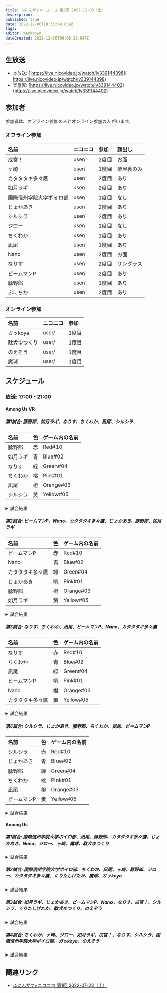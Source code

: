 ```yaml
---
title: ふにんがす×ニコニコ 第2回 2022-12-03（土）
description: 
published: true
date: 2022-12-06T10:35:48.639Z
tags: 
editor: markdown
dateCreated: 2022-12-06T09:08:29.047Z
---
```


## 生放送

- 本放送: [ https://live.nicovideo.jp/watch/lv339144398]( https://live.nicovideo.jp/watch/lv339144398)
- 楽屋裏: [https://live.nicovideo.jp/watch/lv339144402](https://live.nicovideo.jp/watch/lv339144402)

## 参加者

参加者は、オフライン参加の人とオンライン参加の人がいます。

### オフライン参加

|名前|ニコニコ|参加|顔出し|
|:--|:--|:--|:--|
|戌宮！|user/|2度目|お面|
|ヶ崎|user/|1度目|楽屋裏のみ|
|カタタタキ多々鷹|user/|2度目|あり|
|如月ラギ|user/|2度目|あり|
|国際信州学院大学ボイロ部|user/|1度目|なし|
|じょかあき|user/|2度目|あり|
|シルシラ|user/|2度目|あり|
|ジロー|user/|1度目|なし|
|ちくわか|user/|1度目|あり|
|凪尾|user/|1度目|あり|
|Nano|user/|2度目|お面|
|なりす|user/|2度目|サングラス|
|ビームマンP|user/|2度目|あり|
|豚野郎|user/|1度目|あり|
|ふにちか|user/|2度目|あり|

### オンライン参加

|名前|ニコニコ|参加|
|:--|:--|:--|
|ガッkoya|user/|1度目|
|駄犬ゆつくり|user/|1度目|
|のえぞう|user/|1度目|
|魔球|user/|1度目|

## スケジュール

### 放送: 17:00 - 21:00

#### Among Us VR

##### 第1試合: 豚野郎、如月ラギ、なりす、ちくわか、凪尾、シルシラ

|名前|色|ゲーム内の名前|
|:--|:--|:--|
|豚野郎|赤|Red#10|
|如月ラギ|青|Blue#02|
|なりす|緑|Green#04|
|ちくわか|桃|Pink#01|
|凪尾|橙|Orange#03|
|シルシラ|黄|Yellow#05|

<details>
	<summary>試合結果</summary>

  クルー勝利（インポスターが全員排除された）

  |名前|役職|最終結果|
  |:--|:--|:--|
  |豚野郎|クルー|生存|
  |如月ラギ|クルー|生存|
  |なりす|インポスター|追放|
  |ちくわか|クルー|キル|
  |凪尾|クルー|キル|
  |シルシラ|クルー|生存|

</details>

##### 第2試合: ビームマンP、Nano、カタタタキ多々鷹、じょかあき、豚野郎、如月ラギ

|名前|色|ゲーム内の名前|
|:--|:--|:--|
|ビームマンP|赤|Red#10|
|Nano|青|Blue#02|
|カタタタキ多々鷹|緑|Green#04|
|じょかあき|桃|Pink#01|
|豚野郎|橙|Orange#03|
|如月ラギ|黄|Yellow#05|

<details>
	<summary>試合結果</summary>

  クルー勝利（インポスターが全員排除された）

  |名前|役職|最終結果|
  |:--|:--|:--|
  |ビームマンP|クルー|生存|
  |Nano|クルー|生存|
  |カタタタキ多々鷹|インポスター|追放|
  |じょかあき|クルー|キル|
  |豚野郎|クルー|生存|
  |如月ラギ|クルー|生存|

</details>

##### 第3試合: なりす、ちくわか、凪尾、ビームマンP、Nano、カタタタキ多々鷹

|名前|色|ゲーム内の名前|
|:--|:--|:--|
|なりす|赤|Red#10|
|ちくわか|青|Blue#02|
|凪尾|緑|Green#04|
|ビームマンP|桃|Pink#01|
|Nano|橙|Orange#03|
|カタタタキ多々鷹|黄|Yellow#05|

<details>
	<summary>試合結果</summary>

  インポスター勝利（十分な数のクルーを排除した！）

  |名前|役職|最終結果|
  |:--|:--|:--|
  |なりす|クルー|キル|
  |ちくわか|クルー|追放|
  |凪尾|クルー|キル|
  |ビームマンP|クルー|キル|
  |Nano|インポスター|生存|
  |カタタタキ多々鷹|クルー|生存|

</details>

##### 第4試合: シルシラ、じょかあき、豚野郎、ちくわか、凪尾、ビームマンP

|名前|色|ゲーム内の名前|
|:--|:--|:--|
|シルシラ|赤|Red#10|
|じょかあき|青|Blue#02|
|豚野郎|緑|Green#04|
|ちくわか|桃|Pink#01|
|凪尾|橙|Orange#03|
|ビームマンP|黄|Yellow#05|

<details>
	<summary>試合結果</summary>

  クルー勝利（インポスターが全員排除された）

  |名前|役職|最終結果|
  |:--|:--|:--|
  |シルシラ|インポスター|追放|
  |じょかあき|クルー|生存|
  |豚野郎|クルー|キル|
  |ちくわか|クルー|生存|
  |凪尾|クルー|キル|
  |ビームマンP|クルー|生存|

</details>


#### Among Us

##### 第1試合: 国際信州学院大学ボイロ部、凪尾、豚野郎、カタタタキ多々鷹、じょかあき、Nano、ジロー、ヶ崎、魔球、駄犬ゆつくり

<details>
	<summary>試合結果</summary>

  ヤンデレ勝利（ヤンデレの恋が成熟、片思いの人と勝利）

  |名前|役職|最終結果|勝利敗北|
  |:--|:--|:--|:--|
  |国際信州学院大学ボイロ部|クルー|殺害|敗北|
  |凪尾|ヤンデレ（想い人：魔球）|生存|勝利|
  |豚野郎|クルー|殺害|敗北|
  |カタタタキ多々鷹|アサシン|追放|敗北|
  |じょかあき|フェイカー|追放|敗北|
  |Nano|サバイバー|殺害|敗北|
  |ジロー|クルー|生存|敗北|
  |ヶ崎|サポーター（サポート：魔球）|生存|敗北|
  |魔球|マーリン|生存|勝利|
  |駄犬ゆつくり|パン屋|殺害|敗北|

</details>

##### 第2試合: 国際信州学院大学ボイロ部、ちくわか、凪尾、ヶ崎、豚野郎、ジロー、カタタタキ多々鷹、くりたしげたか、魔球、ガッkoya

<details>
	<summary>試合結果</summary>

  クルー勝利（インポスター、キル可能な第3陣営が全滅）

  |名前|役職|最終結果|勝利敗北|
  |:--|:--|:--|:--|
  |国際信州学院大学ボイロ部|アサシン|追放|敗北|
  |ちくわか|フェイカー|追放|敗北|
  |凪尾|クルー|生存|勝利|
  |ヶ崎|ヤンデレ（想い人：ちくわか）|殺害|敗北|
  |豚野郎|クルー|追放|勝利|
  |ジロー|マーリン|生存|勝利|
  |カタタタキ多々鷹|パン屋|殺害|勝利|
  |くりたしげたか|サポーター（サポート：ジロー）|生存|勝利|
  |魔球|クルー|殺害|勝利|
  |ガッkoya|サバイバー|殺害|勝利（タスク 6/9）|

</details>

##### 第3試合: 如月ラギ、じょかあき、ビームマンP、Nano、なりす、戌宮！、シルシラ、くりたしげたか、駄犬ゆつくり、のえぞう

<details>
	<summary>試合結果</summary>

  インポスター勝利（クルーの数がインポスターと同数以下、キル可能な第3陣営が全滅）

  |名前|役職|最終結果|勝利敗北|
  |:--|:--|:--|:--|
  |如月ラギ|アサシン|生存|勝利|
  |じょかあき|フェイカー|生存|勝利|
  |ビームマンP|サバイバー|殺害|敗北|
  |Nano|マーリン|殺害|敗北|
  |なりす|ヤンデレ（想い人：シルシラ）|追放|敗北|
  |戌宮！|パン屋|生存|敗北|
  |シルシラ|クルー|殺害|敗北|
  |くりたしげたか|サポーター（サポート：Nano）|殺害|敗北|
  |駄犬ゆつくり|クルー|殺害|敗北|
  |のえぞう|クルー|生存|敗北|

</details>

##### 第4試合: ちくわか、ヶ崎、ジロー、如月ラギ、戌宮！、なりす、シルシラ、国際信州学院大学ボイロ部、ガッkoya、のえぞう

<details>
	<summary>試合結果</summary>

  インポスター勝利（クルーの数がインポスターと同数以下、キル可能な第3陣営が全滅）

  |名前|役職|最終結果|勝利敗北|
  |:--|:--|:--|:--|
  |ちくわか|クルー|殺害|敗北|
  |ヶ崎|クルー|殺害|敗北|
  |ジロー|サポーター（サポート：ガッkoya）|殺害|敗北|
  |如月ラギ|サバイバー|追放|敗北|
  |戌宮！|アサシン|生存|勝利|
  |なりす|クルー|追放|敗北|
  |シルシラ|ヤンデレ（想い人：ジロー）|追放|敗北|
  |国際信州学院大学ボイロ部|パン屋|生存|敗北|
  |ガッkoya|マーリン|殺害|敗北|
  |のえぞう|フェイカー|殺害|勝利|

</details>



## 関連リンク

- [ふにんがす×ニコニコ 第1回 2022-07-23（土）](/funingus_niconico_1)
